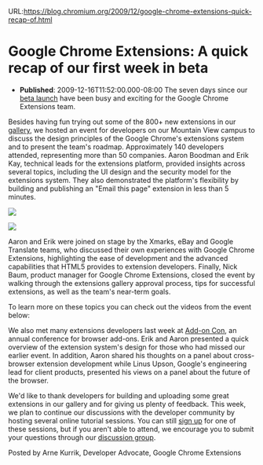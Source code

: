 URL:https://blog.chromium.org/2009/12/google-chrome-extensions-quick-recap-of.html
# Google Chrome Extensions: A quick recap of our first week in beta
- **Published**: 2009-12-16T11:52:00.000-08:00
The seven days since our [beta launch](http://blog.chromium.org/2009/12/extensions-beta-launched-with-over-300.html) have been busy and exciting for the Google Chrome Extensions team.   
   
Besides having fun trying out some of the 800+ new extensions in our [gallery](http://chrome.google.com/extensions), we hosted an event for developers on our Mountain View campus to discuss the design principles of the Google Chrome's extensions system and to present the team's roadmap. Approximately 140 developers attended, representing more than 50 companies. Aaron Boodman and Erik Kay, technical leads for the extensions platform, provided insights across several topics, including the UI design and the security model for the extensions system. They also demonstrated the platform's flexibility by building and publishing an "Email this page" extension in less than 5 minutes.   
  
[![](https://blogger.googleusercontent.com/img/b/R29vZ2xl/AVvXsEhl-pJeS8M82w89Ho0oiWXWwk1TbQkya7BlEDmyFcegX97XCjH-3U_9lCfjS6MNyis-D6I_n9GAbxEuZ7k3BGdOJP2kTK_A-tBvjrRS2INLiX1u8JND0flP75LV3MI5C-MZxuXvfwry_1A/s200/extensions-event-1.jpg)](https://blogger.googleusercontent.com/img/b/R29vZ2xl/AVvXsEhl-pJeS8M82w89Ho0oiWXWwk1TbQkya7BlEDmyFcegX97XCjH-3U_9lCfjS6MNyis-D6I_n9GAbxEuZ7k3BGdOJP2kTK_A-tBvjrRS2INLiX1u8JND0flP75LV3MI5C-MZxuXvfwry_1A/s1600-h/extensions-event-1.jpg)  
  
[![](https://blogger.googleusercontent.com/img/b/R29vZ2xl/AVvXsEgsQ7SSojSBWgZGh0BmsJKVZkQmdG8QBBeZUrbGdgDzi47ti9Kk-Fr_tc_jbqfUGk0rubT92kh_6JmP83PQQ3wem8ef7OZWdHZ3CjMf3RVBgJ1A89mzb83QeY1eMw1K61YX4vYyb5R-3DM/s200/extensions-event-2.jpg)](https://blogger.googleusercontent.com/img/b/R29vZ2xl/AVvXsEgsQ7SSojSBWgZGh0BmsJKVZkQmdG8QBBeZUrbGdgDzi47ti9Kk-Fr_tc_jbqfUGk0rubT92kh_6JmP83PQQ3wem8ef7OZWdHZ3CjMf3RVBgJ1A89mzb83QeY1eMw1K61YX4vYyb5R-3DM/s1600-h/extensions-event-2.jpg)  
   
Aaron and Erik were joined on stage by the Xmarks, eBay and Google Translate teams, who discussed their own experiences with Google Chrome Extensions, highlighting the ease of development and the advanced capabilities that HTML5 provides to extension developers. Finally, Nick Baum, product manager for Google Chrome Extensions, closed the event by walking through the extensions gallery approval process, tips for successful extensions, as well as the team's near-term goals.  
  
To learn more on these topics you can check out the videos from the event below:   
  
  
  
We also met many extensions developers last week at [Add-on Con](http://addoncon.com/), an annual conference for browser add-ons. Erik and Aaron presented a quick overview of the extension system's design for those who had missed our earlier event. In addition, Aaron shared his thoughts on a panel about cross-browser extension development while Linus Upson, Google's engineering lead for client products, presented his views on a panel about the future of the browser.   
  
We'd like to thank developers for building and uploading some great extensions in our gallery and for giving us plenty of feedback. This week, we plan to continue our discussions with the developer community by hosting several online tutorial sessions. You can still [sign up](https://spreadsheets.google.com/viewform?formkey=dFF0RlllMW54Q1RDQ3l3ZnQ4eFhQMVE6MQ) for one of these sessions, but if you aren't able to attend, we encourage you to submit your questions through our [discussion group](http://groups.google.com/group/chromium-extensions).   
  
Posted by Arne Kurrik, Developer Advocate, Google Chrome Extensions